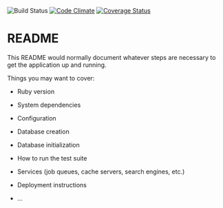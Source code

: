 ![Build Status](https://codeship.com/projects/b050ace0-294c-0136-174e-0a7c6efe79c9/status?branch=master)
[![Code Climate](https://api.codeclimate.com/v1/badges/6f2d8398afb6231e61a3/maintainability)](https://codeclimate.com/github/LazyCat05/museumist/maintainability)
[![Coverage Status](https://coveralls.io/repos/github/LazyCat05/museumist/badge.svg?branch=master)](https://coveralls.io/github/LazyCat05/museumist?branch=master)

# README

This README would normally document whatever steps are necessary to get the
application up and running.

Things you may want to cover:

* Ruby version

* System dependencies

* Configuration

* Database creation

* Database initialization

* How to run the test suite

* Services (job queues, cache servers, search engines, etc.)

* Deployment instructions

* ...
